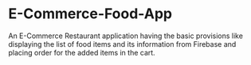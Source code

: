 # E-Commerce-Food-App
An E-Commerce Restaurant application having the basic provisions like displaying the list of food items and its information from Firebase and placing order for the added items in the cart.
